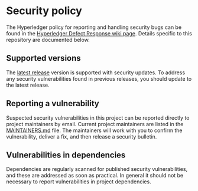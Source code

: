 # Security policy

The Hyperledger policy for reporting and handling security bugs can be found in the [Hyperledger Defect Response wiki page](https://wiki.hyperledger.org/display/SEC/Defect+Response). Details specific to this repository are documented below.

## Supported versions

The [latest release](https://github.com/hyperledger/fabric-gateway/releases/latest) version is supported with security updates. To address any security vulnerabilities found in previous releases, you should update to the latest release.

## Reporting a vulnerability

Suspected security vulnerabilities in this project can be reported directly to project maintainers by email. Current project maintainers are listed in the [MAINTAINERS.md](MAINTAINERS.md) file. The maintainers will work with you to confirm the vulnerability, deliver a fix, and then release a security bulletin.

## Vulnerabilities in dependencies

Dependencies are regularly scanned for published security vulnerabilities, and these are addressed as soon as practical. In general it should not be necessary to report vulnerabilities in project dependencies.
